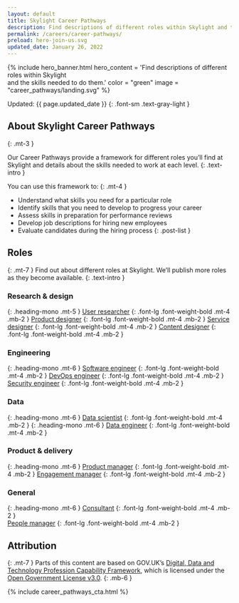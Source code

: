 ```yaml
---
layout: default
title: Skylight Career Pathways
description: Find descriptions of different roles within Skylight and the skills needed to do them.
permalink: /careers/career-pathways/
preload: hero-join-us.svg
updated_date: January 26, 2022
---
```


{% include hero_banner.html
  hero_content = 'Find descriptions of different roles within Skylight <br class="linebreak">and the skills needed to do them.'
  color = "green"
  image = "career_pathways/landing.svg"
%}

<div class="maxw-prose grid-container text">
  <div class="text prose" id="" markdown="1">
Updated: {{ page.updated_date }}
{: .font-sm .text-gray-light }

## About Skylight Career Pathways
{: .mt-3 }

Our Career Pathways provide a framework for different roles you’ll find at Skylight and details about the skills needed to work at each level.
{: .text-intro }

You can use this framework to:
{: .mt-4 }

- Understand what skills you need for a particular role
- Identify skills that you need to develop to progress your career
- Assess skills in preparation for performance reviews
- Develop job descriptions for hiring new employees
- Evaluate candidates during the hiring process
{: .post-list }

## Roles
{: .mt-7 }
Find out about different roles at Skylight. We’ll publish more roles as they become available.
{: .text-intro }

### Research & design
{: .heading-mono .mt-5 }
[User researcher](/careers/career-pathways/user-researcher/)
{: .font-lg .font-weight-bold .mt-4 .mb-2 }
[Product designer](/careers/career-pathways/product-designer/)
{: .font-lg .font-weight-bold .mt-4 .mb-2 }
[Service designer](/careers/career-pathways/service-designer/)
{: .font-lg .font-weight-bold .mt-4 .mb-2 }
[Content designer](/careers/career-pathways/content-designer/)
{: .font-lg .font-weight-bold .mt-4 .mb-2 }

### Engineering
{: .heading-mono .mt-6 }
[Software engineer](/careers/career-pathways/software-engineer/)
{: .font-lg .font-weight-bold .mt-4 .mb-2 }
[DevOps engineer](/careers/career-pathways/devops-engineer/)
{: .font-lg .font-weight-bold .mt-4 .mb-2 }
[Security engineer](/careers/career-pathways/security-engineer/)
{: .font-lg .font-weight-bold .mt-4 .mb-2 }
    
### Data
{: .heading-mono .mt-6 }
[Data scientist](/careers/career-pathways/data-scientist/)
{: .font-lg .font-weight-bold .mt-4 .mb-2 }
{: .heading-mono .mt-6 }
[Data engineer](/careers/career-pathways/data-engineer/)
{: .font-lg .font-weight-bold .mt-4 .mb-2 }

### Product & delivery
{: .heading-mono .mt-6 }
[Product manager](/careers/career-pathways/product-manager/)
{: .font-lg .font-weight-bold .mt-4 .mb-2 }
[Engagement manager](/careers/career-pathways/engagement-manager/)
{: .font-lg .font-weight-bold .mt-4 .mb-2 }
    
### General
{: .heading-mono .mt-6 }
[Consultant](/careers/career-pathways/consultant/)
{: .font-lg .font-weight-bold .mt-4 .mb-2 }   
[People manager](/careers/career-pathways/people-manager/)
{: .font-lg .font-weight-bold .mt-4 .mb-2 }    

## Attribution
{: .mt-7 }
Parts of this content are based on GOV.UK’s [Digital, Data and Technology Profession Capability Framework](https://www.gov.uk/government/collections/digital-data-and-technology-profession-capability-framework), which is licensed under the [Open Government License v3.0](https://www.nationalarchives.gov.uk/doc/open-government-licence/version/3/).
{: .mb-6 }
  </div>
</div>

{% include career_pathways_cta.html %}
